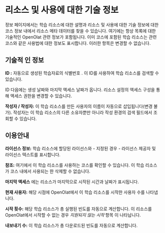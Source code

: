 # 리소스 및 사용에 대한 기술 정보

정보 페이지에서는 학습 리소스에 대한 설명과 리소스 및 사용에 대한 기술 정보에 대한 코스 정보 내에서 리소스 메타 데이터를 찾을 수 있습니다. 여기에는 항상 목록에 대한 기술적인 OpenOlat 관련 정보가 포함됩니다. 이미 코스에 포함된 학습 리소스는 관련 코스와 같은 사용법에 대한 정보도 표시합니다. 이러한 항목은 변경할 수 없습니다.

## 기술적 인 정보

**ID :** 자동으로 생성된 학습자료의 식별번호 . 이 ID를 사용하여 학습 리소스를 검색할 수 있습니다.

ID 다음에는 생성 날짜와 마지막 액세스 날짜가 옵니다. 리소스 설정의 액세스 구성을 통해 액세스 권한을 변경할 수 있습니다.

**작성자 / 작성자:** 이 학습 리소스를 만든 사용자의 이름이 자동으로 삽입됩니다(변경 불가). 작성자는 이 학습 리소스의 다른 소유자뿐만 아니라 작성 환경의 검색 필드에서 조회할 수 있습니다.

## 이용안내

**라이선스 정보:** 학습 리소스에 할당된 라이선스와 - 지정된 경우 - 라이선스 제공자 및 라이선스 텍스트를 표시합니다.

**참조:** 여기에서 이 학습 리소스를 사용하는 코스를 확인할 수 있습니다. 이 학습 리소스가 코스 내에서 사용되는 한 삭제할 수 없습니다.

**마지막 액세스** 에는 리소스가 마지막으로 시작된 시간과 날짜가 표시됩니다.

**현재 사용자:** 해당 시점에 OpenOlat에서 이 학습 리소스를 시작한 사용자 수를 나타냅니다.

**시작 횟수:** 해당 학습 리소스가 총 실행된 빈도를 자동으로 계산합니다. 이 리소스를 OpenOlat에서 시작할 수 없는 경우 *지원되지 않는 시작* 항목 이 나타납니다.

**내보내기 수:** 이 학습 리소스가 총 다운로드된 빈도를 자동으로 계산합니다.